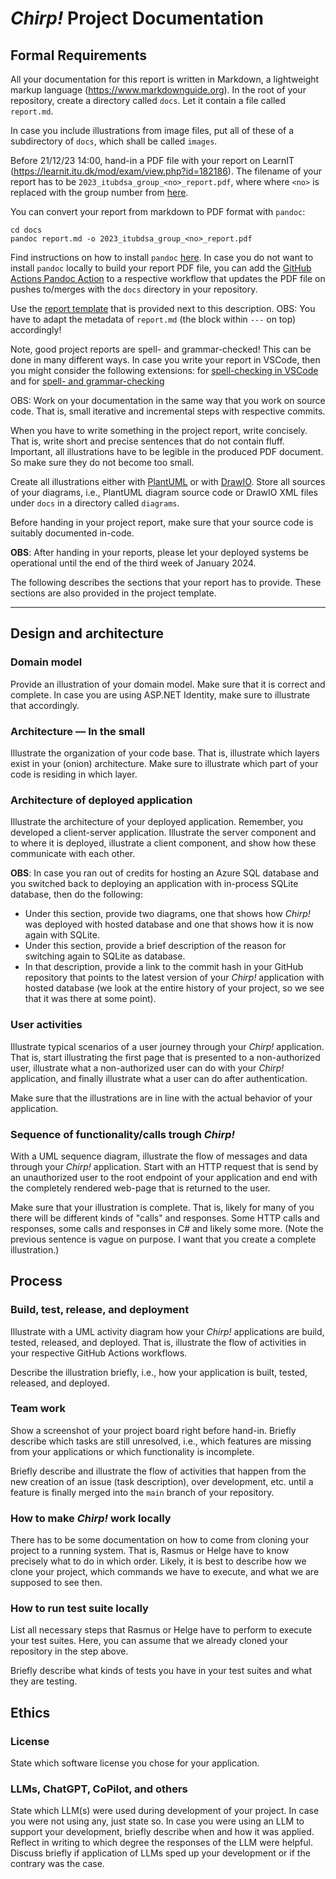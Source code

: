 
# _Chirp!_ Project Documentation


## Formal Requirements

All your documentation for this report is written in Markdown, a lightweight markup language (https://www.markdownguide.org).
In the root of your repository, create a directory called `docs`.
Let it contain a file called `report.md`.

In case you include illustrations from image files, put all of these of a subdirectory of `docs`, which shall be called `images`.

Before 21/12/23 14:00, hand-in a PDF file with your report on LearnIT (https://learnit.itu.dk/mod/exam/view.php?id=182186).
The filename of your report has to be `2023_itubdsa_group_<no>_report.pdf`, where where `<no>` is replaced with the group number from [here](https://ituniversity.sharepoint.com/:x:/r/sites/2023AnalysisDesignandSoftwareArchitecture/Shared%20Documents/General/Groups.xlsx?d=w1bf8302469ea4240b490ba7fb3d23ed3&csf=1&web=1&e=TdgQdm).

You can convert your report from markdown to PDF format with `pandoc`:
```
cd docs
pandoc report.md -o 2023_itubdsa_group_<no>_report.pdf
```

Find instructions on how to install `pandoc` [here](https://pandoc.org/installing.html).
In case you do not want to install `pandoc` locally to build your report PDF file, you can add the [GitHub Actions Pandoc Action](https://github.com/pandoc/pandoc-action-example) to a respective workflow that updates the PDF file on pushes to/merges with the `docs` directory in your repository.

Use the [report template](./docs/report.md) that is provided next to this description.
OBS: You have to adapt the metadata of `report.md` (the block within `---` on top) accordingly!

Note, good project reports are spell- and grammar-checked!
This can be done in many different ways.
In case you write your report in VSCode, then you might consider the following extensions: for [spell-checking in VSCode](
https://marketplace.visualstudio.com/items?itemName=streetsidesoftware.code-spell-checker) and for [spell- and grammar-checking](https://marketplace.visualstudio.com/items?itemName=valentjn.vscode-ltex)

OBS: Work on your documentation in the same way that you work on source code.
That is, small iterative and incremental steps with respective commits.

When you have to write something in the project report, write concisely.
That is, write short and precise sentences that do not contain fluff.
Important, all illustrations have to be legible in the produced PDF document.
So make sure they do not become too small.

Create all illustrations either with [PlantUML](https://plantuml.com/) or with [DrawIO](https://app.diagrams.net/).
Store all sources of your diagrams, i.e., PlantUML diagram source code or DrawIO XML files under `docs` in a directory called `diagrams`.

Before handing in your project report, make sure that your source code is suitably documented in-code.

**OBS**: After handing in your reports, please let your deployed systems be operational until the end of the third week of January 2024.

The following describes the sections that your report has to provide.
These sections are also provided in the project template.

-------------------------------------------------------------------------------


## Design and architecture

### Domain model

Provide an illustration of your domain model.
Make sure that it is correct and complete.
In case you are using ASP.NET Identity, make sure to illustrate that accordingly.

### Architecture — In the small

Illustrate the organization of your code base.
That is, illustrate which layers exist in your (onion) architecture.
Make sure to illustrate which part of your code is residing in which layer.

### Architecture of deployed application

Illustrate the architecture of your deployed application.
Remember, you developed a client-server application.
Illustrate the server component and to where it is deployed, illustrate a client component, and show how these communicate with each other.

**OBS**: In case you ran out of credits for hosting an Azure SQL database and you switched back to deploying an application with in-process SQLite database, then do the following:

- Under this section, provide two diagrams, one that shows how _Chirp!_ was deployed with hosted database and one that shows how it is now again with SQLite.
- Under this section, provide a brief description of the reason for switching again to SQLite as database.
- In that description, provide a link to the commit hash in your GitHub repository that points to the latest version of your _Chirp!_ application with hosted database (we look at the entire history of your project, so we see that it was there at some point).

### User activities

Illustrate typical scenarios of a user journey through your _Chirp!_ application.
That is, start illustrating the first page that is presented to a non-authorized user, illustrate what a non-authorized user can do with your _Chirp!_ application, and finally illustrate what a user can do after authentication.

Make sure that the illustrations are in line with the actual behavior of your application.

### Sequence of functionality/calls trough _Chirp!_

With a UML sequence diagram, illustrate the flow of messages and data through your _Chirp!_ application.
Start with an HTTP request that is send by an unauthorized user to the root endpoint of your application and end with the completely rendered web-page that is returned to the user.

Make sure that your illustration is complete.
That is, likely for many of you there will be different kinds of "calls" and responses.
Some HTTP calls and responses, some calls and responses in C# and likely some more.
(Note the previous sentence is vague on purpose. I want that you create a complete illustration.)

## Process

### Build, test, release, and deployment

Illustrate with a UML activity diagram how your _Chirp!_ applications are build, tested, released, and deployed.
That is, illustrate the flow of activities in your respective GitHub Actions workflows.

Describe the illustration briefly, i.e., how your application is built, tested, released, and deployed.

### Team work

Show a screenshot of your project board right before hand-in.
Briefly describe which tasks are still unresolved, i.e., which features are missing from your applications or which functionality is incomplete.

Briefly describe and illustrate the flow of activities that happen from the new creation of an issue (task description), over development, etc. until a feature is finally merged into the `main` branch of your repository.

### How to make _Chirp!_ work locally

There has to be some documentation on how to come from cloning your project to a running system.
That is, Rasmus or Helge have to know precisely what to do in which order.
Likely, it is best to describe how we clone your project, which commands we have to execute, and what we are supposed to see then.

### How to run test suite locally

List all necessary steps that Rasmus or Helge have to perform to execute your test suites.
Here, you can assume that we already cloned your repository in the step above.

Briefly describe what kinds of tests you have in your test suites and what they are testing.

## Ethics

### License

State which software license you chose for your application.

### LLMs, ChatGPT, CoPilot, and others

State which LLM(s) were used during development of your project.
In case you were not using any, just state so.
In case you were using an LLM to support your development, briefly describe when and how it was applied.
Reflect in writing to which degree the responses of the LLM were helpful.
Discuss briefly if application of LLMs sped up your development or if the contrary was the case.
